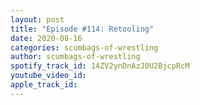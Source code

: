 ```yaml
---
layout: post
title: "Episode #114: Retooling"
date: 2020-08-16
categories: scumbags-of-wrestling
author: scumbags-of-wrestling
spotify_track_id: 14ZV2ynDnAzJ0U2BjcpRcM
youtube_video_id: 
apple_track_id: 
---
```

